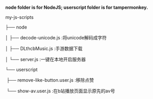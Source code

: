 **node folder is for NodeJS; userscript folder is for tampermonkey.**

my-js-scripts

 ├── node

 │   ├── decode-unicode.js     :将unicode解码成字符

 │   ├── DLthcbMusic.js     :手游数据下载

 │   └── server.js     :一键在本地开启服务器

 └── userscript

​     ├── remove-like-button.user.js     :移除点赞

​     └── show-av.user.js      :在b站播放页面显示原先的av号